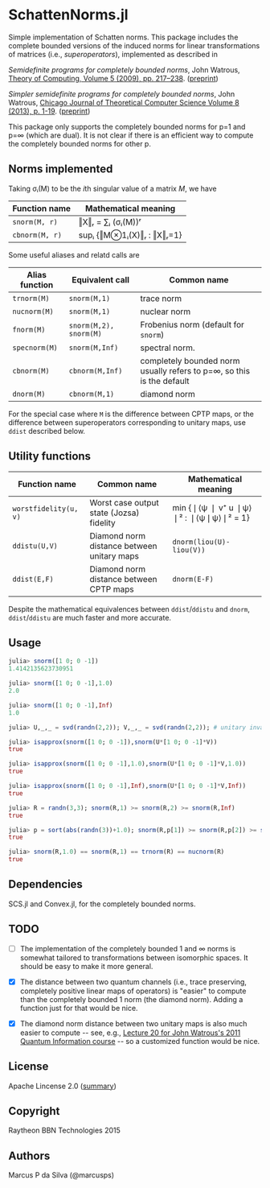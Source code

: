 # SchattenNorms.jl

Simple implementation of Schatten norms. This package includes the
complete bounded versions of the induced norms for linear
transformations of matrices (i.e., *superoperators*), implemented as
described in

*Semidefinite programs for completely bounded norms*, John Watrous, [Theory of Computing, Volume 5 (2009), pp. 217–238](http://theoryofcomputing.org/articles/v005a011/). ([preprint](http://arxiv.org/abs/0901.4709))

*Simpler semidefinite programs for completely bounded norms*, John Watrous, [Chicago Journal of Theoretical Computer Science Volume 8 (2013), p. 1-19](http://cjtcs.cs.uchicago.edu/articles/2013/8/contents.html). ([preprint](http://arxiv.org/abs/1207.5726))

This package only supports the completely bounded norms for p=1 and
p=∞ (which are dual). It is not clear if there is an efficient way to
compute the completely bounded norms for other p.

## Norms implemented

Taking σᵢ(M) to be the *i*th singular value of a matrix *M*, we have

Function name | Mathematical meaning
--------------|---------------------
`snorm(M, r)`   | ‖X‖ᵣ = ∑ᵢ (σᵢ(M))ʳ
`cbnorm(M, r)`  | supᵢ {‖M⊗1ᵢ(X)‖ᵣ  :  ‖X‖ᵣ=1}

Some useful aliases and relatd calls are

Alias function | Equivalent call | Common name
---------------|-----------------|------------
`trnorm(M)` | `snorm(M,1)` | trace norm
`nucnorm(M)` | `snorm(M,1)` | nuclear norm
`fnorm(M)` | `snorm(M,2), snorm(M)` | Frobenius norm (default for `snorm`)
`specnorm(M)` | `snorm(M,Inf)` | spectral norm. 
`cbnorm(M)` | `cbnorm(M,Inf)` | completely bounded norm usually refers to p=∞, so this is the default
`dnorm(M)` | `cbnorm(M,1)` | diamond norm

For the special case where `M` is the difference between CPTP maps, or
the difference between superoperators corresponding to unitary maps,
use `ddist` described below.

## Utility functions

Function name | Common name | Mathematical meaning
--------------|-------------|--------
`worstfidelity(u, v)` | Worst case output state (Jozsa) fidelity | min {❘⟨ψ ❘ v⁺ u ❘ψ⟩❘² : ❘⟨ψ❘ψ⟩❘² = 1}
`ddistu(U,V)` | Diamond norm distance between unitary maps | `dnorm(liou(U)-liou(V))`
`ddist(E,F)` | Diamond norm distance between CPTP maps| `dnorm(E-F)`

Despite the mathematical equivalences between `ddist`/`ddistu` and `dnorm`,
`ddist`/`ddistu` are much faster and more accurate.

## Usage

```julia
julia> snorm([1 0; 0 -1])
1.4142135623730951

julia> snorm([1 0; 0 -1],1.0)
2.0

julia> snorm([1 0; 0 -1],Inf)
1.0

julia> U,_,_ = svd(randn(2,2)); V,_,_ = svd(randn(2,2)); # unitary invariance

julia> isapprox(snorm([1 0; 0 -1]),snorm(U*[1 0; 0 -1]*V))
true

julia> isapprox(snorm([1 0; 0 -1],1.0),snorm(U*[1 0; 0 -1]*V,1.0))
true

julia> isapprox(snorm([1 0; 0 -1],Inf),snorm(U*[1 0; 0 -1]*V,Inf))
true

julia> R = randn(3,3); snorm(R,1) >= snorm(R,2) >= snorm(R,Inf)
true

julia> p = sort(abs(randn(3))+1.0); snorm(R,p[1]) >= snorm(R,p[2]) >= snorm(R,p[3])
true

julia> snorm(R,1.0) == snorm(R,1) == trnorm(R) == nucnorm(R)
true
```
   
## Dependencies

SCS.jl and Convex.jl, for the completely bounded norms.

## TODO

* [ ] The implementation of the completely bounded 1 and ∞ norms is
  somewhat tailored to transformations between isomorphic spaces. It
  should be easy to make it more general.

* [X] The distance between two quantum channels (i.e., trace preserving,
  completely positive linear maps of operators) is "easier" to compute
  than the completely bounded 1 norm (the diamond norm). Adding a
  function just for that would be nice.

* [X] The diamond norm distance between two unitary maps is also much easier to compute -- see, e.g., [Lecture 20 for John Watrous's 2011 Quantum Information course](https://cs.uwaterloo.ca/~watrous/CS766/LectureNotes/20.pdf) -- so a customized function would be nice.

## License

Apache Lincense 2.0 ([summary](https://tldrlegal.com/license/apache-license-2.0-(apache-2.0)))

## Copyright

Raytheon BBN Technologies 2015

## Authors

Marcus P da Silva (@marcusps)
